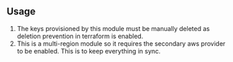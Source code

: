 ## Usage

1. The keys provisioned by this module must be manually deleted as deletion prevention in terraform
    is enabled.
1. This is a multi-region module so it requires the secondary aws provider to be enabled. This is to keep everything in sync.
